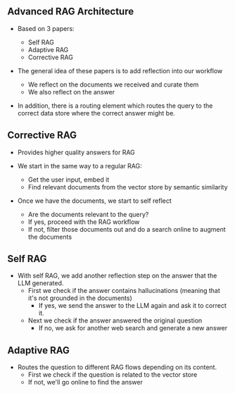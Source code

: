 Advanced RAG Architecture
-------------------------
* Based on 3 papers:
  - Self RAG
  - Adaptive RAG
  - Corrective RAG

* The general idea of these papers is to add reflection into our workflow
  - We reflect on the documents we received and curate them
  - We also reflect on the answer

* In addition, there is a routing element which routes the query to the correct data store where the correct
  answer might be.

Corrective RAG
--------------
* Provides higher quality answers for RAG

* We start in the same way to a regular RAG:
  - Get the user input, embed it
  - Find relevant documents from the vector store by semantic similarity

* Once we have the documents, we start to self reflect
  - Are the documents relevant to the query?
  - If yes, proceed with the RAG workflow
  - If not, filter those documents out and do a search online to augment the documents

Self RAG
--------
* With self RAG, we add another reflection step on the answer that the LLM generated. 
  - First we check if the answer contains hallucinations (meaning that it's not grounded in the documents)
    * If yes, we send the answer to the LLM again and ask it to correct it.
  - Next we check if the answer answered the original question
    * If no, we ask for another web search and generate a new answer

Adaptive RAG
------------
* Routes the question to different RAG flows depending on its content.
  - First we check if the question is related to the vector store 
  - If not, we'll go online to find the answer
